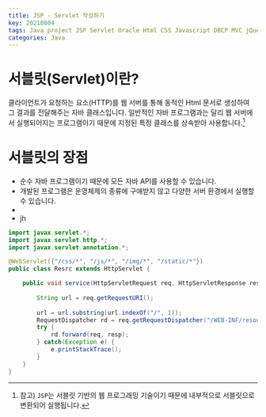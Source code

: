 ```yaml
---
title: JSP - Servlet 작성하기
key: 20210804
tags: Java project JSP Servlet Oracle Html CSS Javascript DBCP MVC jQuery Eclipse
categories: Java
---
```


# 서블릿(Servlet)이란?

클라이언트가 요청하는 요소(HTTP)를 웹 서버를 통해 동적인 Html 문서로 생성하여 그 결과를 전달해주는 자바 클래스입니다. 일반적인 자바 프로그램과는 달리 웹 서버에서 실행되어지는 프로그램이기 때문에 지정된 특정 클래스를 상속받아 사용합니다.[^1]  

[^1]: 참고) `JSP`는 서블릿 기반의 웹 프로그래밍 기술이기 때문에 내부적으로 서블릿으로 변환되어 실행됩니다.  

# 서블릿의 장점

* 순수 자바 프로그램이기 때문에 모든 자바 API를 사용할 수 있습니다.  
* 개발된 프로그램은 운영체제의 종류에 구애받지 않고 다양한 서버 환경에서 실행할 수 있습니다.  
* 
* jh


~~~java
import javax.servlet.*;
import javax.servlet.http.*;
import javax.servlet.annotation.*;

@WebServlet({"/css/*", "/js/*", "/img/*", "/static/*"})
public class Resrc extends HttpServlet {

	public void service(HttpServletRequest req, HttpServletResponse resp) {
		
		String url = req.getRequestURI(); 
						
		url = url.substring(url.indexOf("/", 1));	
		RequestDispatcher rd = req.getRequestDispatcher("/WEB-INF/resources" + url);
		try {
			rd.forward(req, resp);
		} catch(Exception e) {
			e.printStackTrace();
		}		
	}
}
~~~